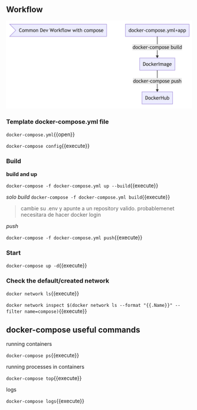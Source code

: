
## Workflow

![1](assets/workflow.png)




### Template docker-compose.yml file

`docker-compose.yml`{{open}}

`docker-compose config`{{execute}}

### Build

**build and up**


`docker-compose -f docker-compose.yml up --build`{{execute}}


*solo build*
`docker-compose -f docker-compose.yml build`{{execute}}


> cambie su .env y apunte a un repository valido.
> probablemenet necesitara de hacer docker login

*push*

`docker-compose -f docker-compose.yml push`{{execute}}

### Start

`docker-compose up -d`{{execute}}

### Check the default/created network

`docker network ls`{{execute}}

`docker network inspect $(docker network ls --format "{{.Name}}" --filter name=compose)`{{execute}}


## docker-compose useful commands


running containers

`docker-compose ps`{{execute}}

running processes in containers

`docker-compose top`{{execute}}

logs

`docker-compose logs`{{execute}}




